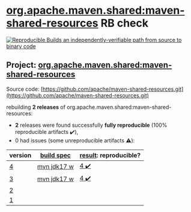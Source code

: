 [org.apache.maven.shared:maven-shared-resources](https://search.maven.org/artifact/org.apache.maven.shared/maven-shared-resources/) RB check
=======

[![Reproducible Builds](https://reproducible-builds.org/images/logos/rb.svg) an independently-verifiable path from source to binary code](https://reproducible-builds.org/)

## Project: [org.apache.maven.shared:maven-shared-resources](https://search.maven.org/artifact/org.apache.maven.shared/maven-shared-resources/)

Source code: [https://github.com/apache/maven-shared-resources.git](https://github.com/apache/maven-shared-resources.git)

rebuilding **2 releases** of org.apache.maven.shared:maven-shared-resources:
- **2** releases were found successfully **fully reproducible** (100% reproducible artifacts :heavy_check_mark:),
- 0 had issues (some unreproducible artifacts :warning:):

| version | [build spec](BUILDSPEC.md) | [result](https://reproducible-builds.org/docs/jvm/): reproducible? |
| -- | --------- | ------ |
| [4](https://search.maven.org/artifact/org.apache.maven.shared/maven-shared-resources/4/pom) | [mvn jdk17 w](maven-shared-resources-4.buildspec) | [4 :heavy_check_mark: ](maven-shared-resources-4.buildcompare) |
| [3](https://search.maven.org/artifact/org.apache.maven.shared/maven-shared-resources/3/pom) | [mvn jdk17 w](maven-shared-resources-3.buildspec) | [4 :heavy_check_mark: ](maven-shared-resources-3.buildcompare) |
| [2](https://search.maven.org/artifact/org.apache.maven.shared/maven-shared-resources/2/pom) | | |
| [1](https://search.maven.org/artifact/org.apache.maven.shared/maven-shared-resources/1/pom) | | |
